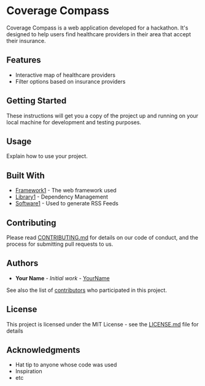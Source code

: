 # Coverage Compass

Coverage Compass is a web application developed for a hackathon. It's designed to help users find healthcare providers in their area that accept their insurance.

## Features

- Interactive map of healthcare providers
- Filter options based on insurance providers

## Getting Started

These instructions will get you a copy of the project up and running on your local machine for development and testing purposes.



## Usage

Explain how to use your project.


## Built With

* [Framework1](http://www.dropwizard.io/1.0.2/docs/) - The web framework used
* [Library1](https://maven.apache.org/) - Dependency Management
* [Software1](https://rometools.github.io/rome/) - Used to generate RSS Feeds

## Contributing

Please read [CONTRIBUTING.md](https://gist.github.com/PurpleBooth/b24679402957c63ec426) for details on our code of conduct, and the process for submitting pull requests to us.

## Authors

* **Your Name** - *Initial work* - [YourName](https://github.com/yourname)

See also the list of [contributors](https://github.com/yourname/yourproject/contributors) who participated in this project.

## License

This project is licensed under the MIT License - see the [LICENSE.md](LICENSE.md) file for details

## Acknowledgments

* Hat tip to anyone whose code was used
* Inspiration
* etc